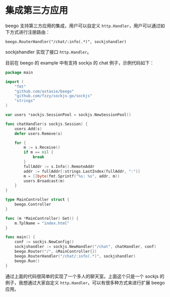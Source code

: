 # 集成第三方应用

beego 支持第三方应用的集成，用户可以自定义 `http.Handler`，用户可以通过如下方式进行注册路由：

	beego.RouterHandler("/chat/:info(.*)", sockjshandler)

sockjshandler 实现了接口 `http.Handler`。

目前在 beego 的 example 中有支持 sockjs 的 chat 例子，示例代码如下：

```go
package main

import (
	"fmt"
	"github.com/astaxie/beego"
	"github.com/fzzy/sockjs-go/sockjs"
	"strings"
)

var users *sockjs.SessionPool = sockjs.NewSessionPool()

func chatHandler(s sockjs.Session) {
	users.Add(s)
	defer users.Remove(s)

	for {
		m := s.Receive()
		if m == nil {
			break
		}
		fullAddr := s.Info().RemoteAddr
		addr := fullAddr[:strings.LastIndex(fullAddr, ":")]
		m = []byte(fmt.Sprintf("%s: %s", addr, m))
		users.Broadcast(m)
	}
}

type MainController struct {
	beego.Controller
}

func (m *MainController) Get() {
	m.TplName = "index.html"
}

func main() {
	conf := sockjs.NewConfig()
	sockjshandler := sockjs.NewHandler("/chat", chatHandler, conf)
	beego.Router("/", &MainController{})
	beego.RouterHandler("/chat/:info(.*)", sockjshandler)
	beego.Run()
}
```

通过上面的代码很简单的实现了一个多人的聊天室。上面这个只是一个 sockjs 的例子，我想通过大家自定义 `http.Handler`，可以有很多种方式来进行扩展 beego 应用。

